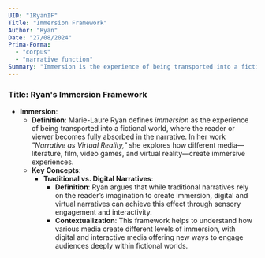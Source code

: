 ```yaml
---
UID: "1RyanIF"
Title: "Immersion Framework"
Author: "Ryan"
Date: "27/08/2024"
Prima-Forma:
  - "corpus"
  - "narrative function"
Summary: "Immersion is the experience of being transported into a fictional world, where the reader becomes fully absorbed in the narrative."
---
```


### Title: **Ryan's Immersion Framework**
- **Immersion**:
  - **Definition**: Marie-Laure Ryan defines *immersion* as the experience of being transported into a fictional world, where the reader or viewer becomes fully absorbed in the narrative. In her work *"Narrative as Virtual Reality,"* she explores how different media—literature, film, video games, and virtual reality—create immersive experiences.
  - **Key Concepts**:
    - **Traditional vs. Digital Narratives**:
      - **Definition**: Ryan argues that while traditional narratives rely on the reader’s imagination to create immersion, digital and virtual narratives can achieve this effect through sensory engagement and interactivity.
      - **Contextualization**: This framework helps to understand how various media create different levels of immersion, with digital and interactive media offering new ways to engage audiences deeply within fictional worlds.